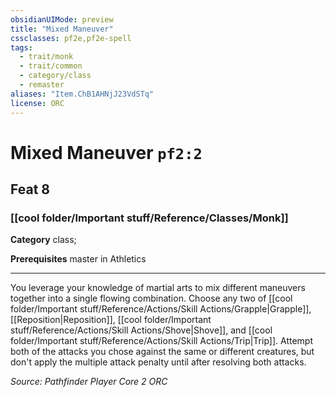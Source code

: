```yaml
---
obsidianUIMode: preview
title: "Mixed Maneuver"
cssclasses: pf2e,pf2e-spell
tags:
  - trait/monk
  - trait/common
  - category/class
  - remaster
aliases: "Item.ChB1AHNjJ23VdSTq"
license: ORC
---
```

# Mixed Maneuver `pf2:2`
## Feat 8
### [[cool folder/Important stuff/Reference/Classes/Monk]]

**Category** class; 



**Prerequisites** master in Athletics
* * *
You leverage your knowledge of martial arts to mix different maneuvers together into a single flowing combination. Choose any two of [[cool folder/Important stuff/Reference/Actions/Skill Actions/Grapple|Grapple]], [[Reposition|Reposition]], [[cool folder/Important stuff/Reference/Actions/Skill Actions/Shove|Shove]], and [[cool folder/Important stuff/Reference/Actions/Skill Actions/Trip|Trip]]. Attempt both of the attacks you chose against the same or different creatures, but don't apply the multiple attack penalty until after resolving both attacks.

*Source: Pathfinder Player Core 2*
*ORC*